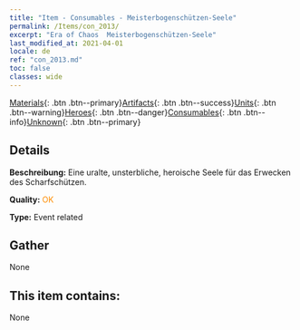 ```yaml
---
title: "Item - Consumables - Meisterbogenschützen-Seele"
permalink: /Items/con_2013/
excerpt: "Era of Chaos  Meisterbogenschützen-Seele"
last_modified_at: 2021-04-01
locale: de
ref: "con_2013.md"
toc: false
classes: wide
---
```

 [Materials](/de/Items/){: .btn .btn--primary}[Artifacts](/de/Items/Artifacts/){: .btn .btn--success}[Units](/de/Items/Units/){: .btn .btn--warning}[Heroes](/de/Items/Heroes/){: .btn .btn--danger}[Consumables](/de/Items/Consumables/){: .btn .btn--info}[Unknown](/de/Items/Unknown/){: .btn .btn--primary}

## Details
 **Beschreibung:** Eine uralte, unsterbliche, heroische Seele für das Erwecken des Scharfschützen.

 **Quality:** <span style="color: #FF8C00">OK</span>

 **Type:** Event related

## Gather

  None

## This item contains:

  None

